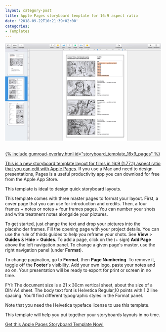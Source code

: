 ```yaml
---
layout: category-post
title: Apple Pages storyboard template for 16:9 aspect ratio
date: '2018-09-22T10:21:39+02:00'
categories:
- Templates
---
```

<a href="https://gum.co/storyboard_template_16x9_pages"><img src="/images/Apple_Pages_Storyboard_Template_4-frames_16x9-aspect-ratio_Helvetica-10pt_DINA4_vertical_preview_02a.png"/><br/><br/>

{% include gumroad-overlay.html id="storyboard_template_16x9_pages" %}

This is a new  storyboard template layout for films in 16:9 (1.77:1) aspect ratio that you can edit with [Apple Pages](https://www.apple.com/pages/). If you use a Mac and need to design presentations, Pages is a useful productivity app you can download for free from the Apple App Store.

This template is ideal to design quick storyboard layouts.

This template comes with three master pages to format your layout. First, a cover page that you can use for introduction and credits. Then, a four frames + notes or notes + four frames pages. You can number your shots and write treatment notes alongside your pictures.

To get started, just change the text and drop your pictures into the placeholder frames. Fill the opening page with your project details. You can use the rule of thirds guides to help you reframe your shots. See **View** > **Guides** & **Hide** > **Guides**. To add a page, click on the (+ sign) **Add Page** above the left navigation panel. To change a given page's master, use the right navigation panel (under **Format**).

To change pagination, go to **Format**, then **Page Numbering**. To remove it, toggle off the **Footer**'s visibility. Add your own logo, paste your notes and so on. Your presentation will be ready to export for print or screen in no time.

FYI: The document size is a 21 x 30cm vertical sheet, about the size of a DIN A4 sheet. The body text font is Helvetica Regular,10 points with 1.2 line spacing. You’ll find different typographic styles in the Format panel.

Note that you need the Helvetica typeface license to use this template.

This template will help you put together your storyboards layouts in no time.

<script src="https://gumroad.com/js/gumroad.js"></script><a class="gumroad-button" href="https://gum.co/storyboard_template_16x9_pages?wanted=true" target="_blank">Get this Apple Pages Storyboard Template Now!</a>
